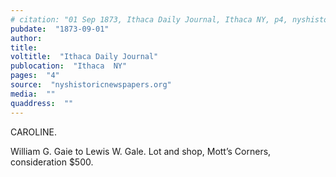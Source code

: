 ```yaml
---
# citation: "01 Sep 1873, Ithaca Daily Journal, Ithaca NY, p4, nyshistoricnewspapers.org."
pubdate:  "1873-09-01"
author: 
title: 
voltitle:  "Ithaca Daily Journal"
publocation:  "Ithaca  NY"
pages:  "4"
source:  "nyshistoricnewspapers.org"
media:  ""
quaddress:  ""
---
```

CAROLINE.  

William G. Gaie to Lewis W. Gale. Lot and shop, Mott’s Corners, consideration $500.

